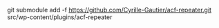 git submodule add -f https://github.com/Cyrille-Gautier/acf-repeater.git src/wp-content/plugins/acf-repeater
